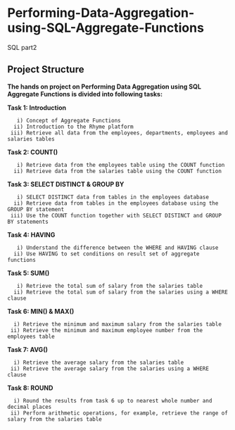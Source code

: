 # Performing-Data-Aggregation-using-SQL-Aggregate-Functions
SQL part2

## Project Structure

**The hands on project on Performing Data Aggregation using SQL Aggregate Functions is divided into following tasks:**

**Task 1: Introduction**

       i) Concept of Aggregate Functions
      ii) Introduction to the Rhyme platform
     iii) Retrieve all data from the employees, departments, employees and salaries tables

**Task 2: COUNT()**

       i) Retrieve data from the employees table using the COUNT function
      ii) Retrieve data from the salaries table using the COUNT function
      
**Task 3: SELECT DISTINCT & GROUP BY**

       i) SELECT DISTINCT data from tables in the employees database
      ii) Retrieve data from tables in the employees database using the GROUP BY statement
     iii) Use the COUNT function together with SELECT DISTINCT and GROUP BY statements
    
**Task 4: HAVING**

       i) Understand the difference between the WHERE and HAVING clause
      ii) Use HAVING to set conditions on result set of aggregate functions
      
**Task 5: SUM()**

       i) Retrieve the total sum of salary from the salaries table
      ii) Retrieve the total sum of salary from the salaries using a WHERE clause
      
**Task 6: MIN() & MAX()**

      i) Retrieve the minimum and maximum salary from the salaries table
     ii) Retrieve the minimum and maximum employee number from the employees table
     
**Task 7: AVG()**

      i) Retrieve the average salary from the salaries table
     ii) Retrieve the average salary from the salaries using a WHERE clause
     
**Task 8: ROUND**

      i) Round the results from task 6 up to nearest whole number and decimal places
     ii) Perform arithmetic operations, for example, retrieve the range of salary from the salaries table

